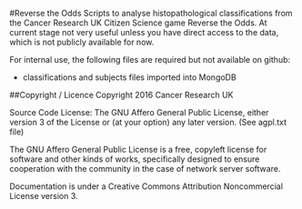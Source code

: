 #Reverse the Odds
Scripts to analyse histopathological classifications from the Cancer Research UK Citizen Science game Reverse the Odds. At current stage not very useful unless you have direct access to the data, which is not publicly available for now.

For internal use, the following files are required but not available on github:
* classifications and subjects files imported into MongoDB

##Copyright / Licence
Copyright 2016 Cancer Research UK

Source Code License: The GNU Affero General Public License, either version 3 of the License or (at your option) any later version. (See agpl.txt file)

The GNU Affero General Public License is a free, copyleft license for software and other kinds of works, specifically designed to ensure cooperation with the community in the case of network server software.

Documentation is under a Creative Commons Attribution Noncommercial License version 3.

